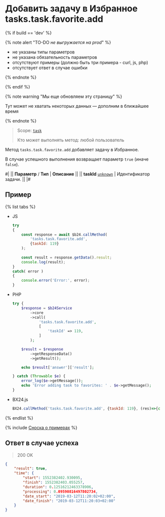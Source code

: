 # Добавить задачу в Избранное tasks.task.favorite.add

{% if build == 'dev' %}

{% note alert "TO-DO _не выгружается на prod_" %}

- не указаны типы параметров
- не указана обязательность параметров
- отсутствуют примеры (должно быть три примера - curl, js, php)
- отсутствует ответ в случае ошибки
 
{% endnote %}

{% endif %}

{% note warning "Мы еще обновляем эту страницу" %}

Тут может не хватать некоторых данных — дополним в ближайшее время

{% endnote %}

> Scope: [`task`](../scopes/permissions.md)
>
> Кто может выполнять метод: любой пользователь

Метод `tasks.task.favorite.add` добавляет задачу в Избранное.

В случае успешного выполнения возвращает параметр `true` (иначе `false`).

#|
|| **Параметр** / **Тип** | **Описание** ||
|| **taskId**
[`unknown`](../data-types.md) | Идентификатор задачи. ||
|#

## Пример

{% list tabs %}

- JS


    ```js
    try
    {
    	const response = await $b24.callMethod(
    		'tasks.task.favorite.add',
    		{taskId: 119}
    	);
    	
    	const result = response.getData().result;
    	console.log(result);
    }
    catch( error )
    {
    	console.error('Error:', error);
    }
    ```

- PHP


    ```php
    try {
        $response = $b24Service
            ->core
            ->call(
                'tasks.task.favorite.add',
                [
                    'taskId' => 119,
                ]
            );
    
        $result = $response
            ->getResponseData()
            ->getResult();
    
        echo $result['answer']['result'];
    
    } catch (Throwable $e) {
        error_log($e->getMessage());
        echo 'Error adding task to favorites: ' . $e->getMessage();
    }
    ```

- BX24.js

    ```js
    BX24.callMethod('tasks.task.favorite.add', {taskId: 119}, (res)=>{console.log(res.answer.result);});
    ```

{% endlist %}

{% include [Сноска о примерах](../../_includes/examples.md) %}

## Ответ в случае успеха

> 200 OK

```json
{
    "result": true,
    "time": {
        "start": 1552382402.930095,
        "finish": 1552382403.055257,
        "duration": 0.12516212463378906,
        "processing": 0.09590816497802734,
        "date_start": "2019-03-12T11:20:02+02:00",
        "date_finish": "2019-03-12T11:20:03+02:00"
    }
}
```